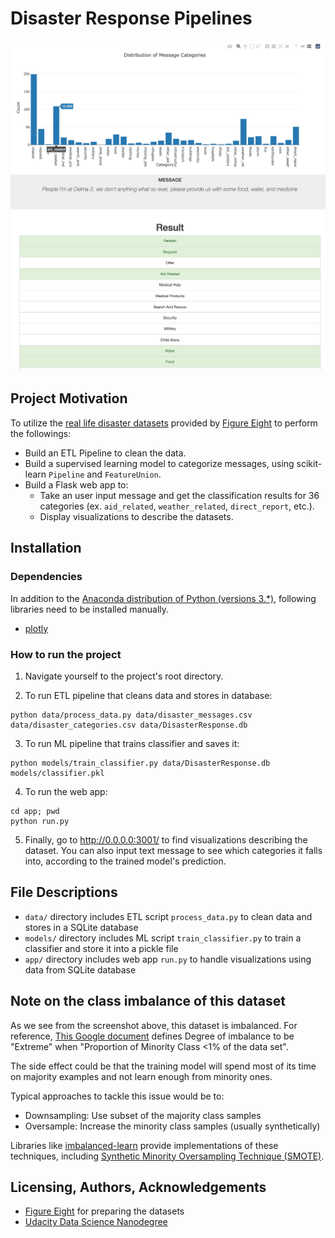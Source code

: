 # Disaster Response Pipelines

![Distribution of Message Categories](images/message-category-distribution.png)
![Classification result obtained from user text input](images/message-classification.png)

## Project Motivation

To utilize the [real life disaster datasets](https://github.com/kazuhirokomoda/disaster-response-pipelines/tree/master/data) provided by [Figure Eight](https://appen.com/) to perform the followings:

- Build an ETL Pipeline to clean the data.
- Build a supervised learning model to categorize messages, using scikit-learn `Pipeline` and `FeatureUnion`.
- Build a Flask web app to:
  - Take an user input message and get the classification results for 36 categories (ex. `aid_related`, `weather_related`, `direct_report`, etc.).
  - Display visualizations to describe the datasets.

## Installation

### Dependencies

In addition to the [Anaconda distribution of Python (versions 3.\*)](https://www.anaconda.com/products/individual-b), following libraries need to be installed manually.

- [plotly](https://plotly.com/python/)

### How to run the project

1. Navigate yourself to the project's root directory.

2. To run ETL pipeline that cleans data and stores in database:

```
python data/process_data.py data/disaster_messages.csv data/disaster_categories.csv data/DisasterResponse.db
```

3. To run ML pipeline that trains classifier and saves it:

```
python models/train_classifier.py data/DisasterResponse.db models/classifier.pkl
```

4. To run the web app:

```
cd app; pwd
python run.py
```

5. Finally, go to http://0.0.0.0:3001/ to find visualizations describing the dataset. You can also input text message to see which categories it falls into, according to the trained model's prediction.

## File Descriptions

- `data/` directory includes ETL script `process_data.py` to clean data and stores in a SQLite database
- `models/` directory includes ML script `train_classifier.py` to train a classifier and store it into a pickle file
- `app/` directory includes web app `run.py` to handle visualizations using data from SQLite database

## Note on the class imbalance of this dataset

As we see from the screenshot above, this dataset is imbalanced. For reference, [This Google document](https://developers.google.com/machine-learning/data-prep/construct/sampling-splitting/imbalanced-data) defines Degree of imbalance to be "Extreme" when "Proportion of Minority Class <1% of the data set".

The side effect could be that the training model will spend most of its time on majority examples and not learn enough from minority ones.

Typical approaches to tackle this issue would be to:

- Downsampling: Use subset of the majority class samples
- Oversample: Increase the minority class samples (usually synthetically)

Libraries like [imbalanced-learn](https://imbalanced-learn.org/stable/) provide implementations of these techniques, including [Synthetic Minority Oversampling Technique (SMOTE)](https://imbalanced-learn.org/stable/zzz_references.html#id12).

## Licensing, Authors, Acknowledgements

- [Figure Eight](https://appen.com/) for preparing the datasets
- [Udacity Data Science Nanodegree](https://www.udacity.com/course/data-scientist-nanodegree--nd025)
